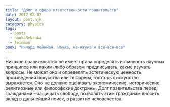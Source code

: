 ```yaml
---
title: "Долг и сфера ответственности правительств"
date: 2017-08-07
layout: post.njk
category: physics
tags:
  - posts
  - naukaNeNauka
  - feinman
book: "Ричард Фейнман. Наука, не-наука и все-все-все"
---
```


Никакое правительство не имеет права определять истинность научных принципов или каким-либо образом предписывать, какие изучать вопросы. Не может оно и определять эстетическую ценность произведений искусства или те формы, в которых искусство выражается. Оно не должно оценивать экономические, исторические, религиозные или философские доктрины. Долг правительства перед гражданами – защищать свободу, позволять этим гражданам вносить вклад в дальнейший поиск, в развитие человечества.
